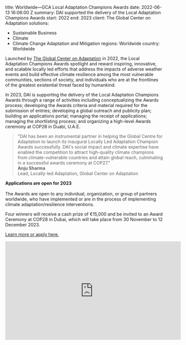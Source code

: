 
title: Worldwide—GCA Local Adaptation Champions Awards
date: 2022-06-13 16:06:00 Z
summary: DAI supported the delivery of the Local Adaptation Champions Awards
start: 2022
end: 2023
client: The Global Center on Adaptation
solutions:
- Sustainable Business
- Climate
- Climate Change Adaptation and Mitigation
regions: Worldwide
country: Worldwide


Launched by [The Global Center on Adaptation](https://gca.org/llachampions/) in 2022, the Local Adaptation Champions Awards spotlight and reward inspiring, innovative, and scalable locally led efforts that address the impacts of adverse weather events and build effective climate resilience among the most vulnerable communities, sections of society, and individuals who are at the frontlines of the greatest existential threat faced by humankind.

In 2023, DAI is supporting the delivery of the Local Adaptation Champions Awards through a range of activities including conceptualizing the Awards process; developing the Awards criteria and material required for the submission of entries; developing a global outreach and publicity plan; building an applications portal; managing the receipt of applications; managing the shortlisting process; and organizing a high-level Awards ceremony at COP28 in Duabi, U.A.E.

> "DAI has been an instrumental partner in helping the Global Centre for Adaptation to launch its inaugural Locally Led Adaptation Champion Awards successfully. DAI's social impact and climate expertise have enabled the competition to attract high-quality climate champions from climate-vulnerable countries and attain global reach, culminating in a successful awards ceremony at COP27."\
> **Anju Sharma**\
> Lead, Locally-led Adaptation, Global Center on Adaptation

**Applications are open for 2023**\
\
The Awards are open to any individual, organization, or group of partners worldwide, who have implemented or are in the process of implementing climate adaptation/resilience interventions.

Four winners will receive a cash prize of €15,000 and be invited to an Award Ceremony at COP28 in Dubai, which will take place from 30 November to 12 December 2023.

[Learn more or apply here.](https://adaptationportal.gca.org/llahub/llachampions)

<iframe width="560" height="315" src="https://www.youtube.com/embed/6qyoalqbVQ0" title="YouTube video player" frameborder="0" allow="accelerometer; autoplay; clipboard-write; encrypted-media; gyroscope; picture-in-picture; web-share" allowfullscreen></iframe>
